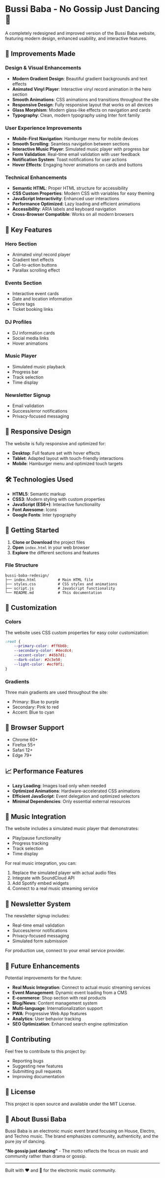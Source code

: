 # Bussi Baba - No Gossip Just Dancing 🎵

A completely redesigned and improved version of the Bussi Baba website, featuring modern design, enhanced usability, and interactive features.

## 🚀 Improvements Made

### Design & Visual Enhancements
- **Modern Gradient Design**: Beautiful gradient backgrounds and text effects
- **Animated Vinyl Player**: Interactive vinyl record animation in the hero section
- **Smooth Animations**: CSS animations and transitions throughout the site
- **Responsive Design**: Fully responsive layout that works on all devices
- **Glass Morphism**: Modern glass-like effects on navigation and cards
- **Typography**: Clean, modern typography using Inter font family

### User Experience Improvements
- **Mobile-First Navigation**: Hamburger menu for mobile devices
- **Smooth Scrolling**: Seamless navigation between sections
- **Interactive Music Player**: Simulated music player with progress bar
- **Form Validation**: Real-time email validation with user feedback
- **Notification System**: Toast notifications for user actions
- **Hover Effects**: Engaging hover animations on cards and buttons

### Technical Enhancements
- **Semantic HTML**: Proper HTML structure for accessibility
- **CSS Custom Properties**: Modern CSS with variables for easy theming
- **JavaScript Interactivity**: Enhanced user interactions
- **Performance Optimized**: Lazy loading and efficient animations
- **Accessibility**: ARIA labels and keyboard navigation
- **Cross-Browser Compatible**: Works on all modern browsers

## 🎯 Key Features

### Hero Section
- Animated vinyl record player
- Gradient text effects
- Call-to-action buttons
- Parallax scrolling effect

### Events Section
- Interactive event cards
- Date and location information
- Genre tags
- Ticket booking links

### DJ Profiles
- DJ information cards
- Social media links
- Hover animations

### Music Player
- Simulated music playback
- Progress bar
- Track selection
- Time display

### Newsletter Signup
- Email validation
- Success/error notifications
- Privacy-focused messaging

## 📱 Responsive Design

The website is fully responsive and optimized for:
- **Desktop**: Full feature set with hover effects
- **Tablet**: Adapted layout with touch-friendly interactions
- **Mobile**: Hamburger menu and optimized touch targets

## 🛠️ Technologies Used

- **HTML5**: Semantic markup
- **CSS3**: Modern styling with custom properties
- **JavaScript (ES6+)**: Interactive functionality
- **Font Awesome**: Icons
- **Google Fonts**: Inter typography

## 🚀 Getting Started

1. **Clone or Download** the project files
2. **Open** `index.html` in your web browser
3. **Explore** the different sections and features

### File Structure
```
bussi-baba-redesign/
├── index.html          # Main HTML file
├── styles.css          # CSS styles and animations
├── script.js           # JavaScript functionality
└── README.md           # This documentation
```

## 🎨 Customization

### Colors
The website uses CSS custom properties for easy color customization:

```css
:root {
    --primary-color: #ff6b6b;
    --secondary-color: #4ecdc4;
    --accent-color: #45b7d1;
    --dark-color: #2c3e50;
    --light-color: #ecf0f1;
}
```

### Gradients
Three main gradients are used throughout the site:
- Primary: Blue to purple
- Secondary: Pink to red
- Accent: Blue to cyan

## 🔧 Browser Support

- Chrome 60+
- Firefox 55+
- Safari 12+
- Edge 79+

## 📈 Performance Features

- **Lazy Loading**: Images load only when needed
- **Optimized Animations**: Hardware-accelerated CSS animations
- **Efficient JavaScript**: Event delegation and optimized selectors
- **Minimal Dependencies**: Only essential external resources

## 🎵 Music Integration

The website includes a simulated music player that demonstrates:
- Play/pause functionality
- Progress tracking
- Track selection
- Time display

For real music integration, you can:
1. Replace the simulated player with actual audio files
2. Integrate with SoundCloud API
3. Add Spotify embed widgets
4. Connect to a real music streaming service

## 📧 Newsletter System

The newsletter signup includes:
- Real-time email validation
- Success/error notifications
- Privacy-focused messaging
- Simulated form submission

For production use, connect to your email service provider.

## 🎯 Future Enhancements

Potential improvements for the future:
- **Real Music Integration**: Connect to actual music streaming services
- **Event Management**: Dynamic event loading from a CMS
- **E-commerce**: Shop section with real products
- **Blog/News**: Content management system
- **Multi-language**: Internationalization support
- **PWA**: Progressive Web App features
- **Analytics**: User behavior tracking
- **SEO Optimization**: Enhanced search engine optimization

## 🤝 Contributing

Feel free to contribute to this project by:
- Reporting bugs
- Suggesting new features
- Submitting pull requests
- Improving documentation

## 📄 License

This project is open source and available under the MIT License.

## 🎵 About Bussi Baba

Bussi Baba is an electronic music event brand focusing on House, Electro, and Techno music. The brand emphasizes community, authenticity, and the pure joy of dancing.

**"No gossip just dancing"** - The motto reflects the focus on music and community rather than drama or gossip.

---

Built with ❤️ and 🎵 for the electronic music community.
